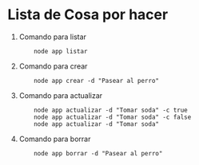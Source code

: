 # Lista de Cosa por hacer

1. Comando para listar

   ```
       node app listar
   ```

2. Comando para crear

   ```
       node app crear -d "Pasear al perro"
   ```

3. Comando para actualizar

   ```
       node app actualizar -d "Tomar soda" -c true
       node app actualizar -d "Tomar soda" -c false
       node app actualizar -d "Tomar soda"
   ```

4. Comando para borrar

   ```
       node app borrar -d "Pasear al perro"
   ```
